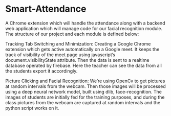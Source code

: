 # Smart-Attendance
A Chrome extension which will handle the attendance along with a backend web application which will manage code for our facial recognition module. 
The structure of our project and each module is defined below:

Tracking Tab Switching and Minimization: Creating a Google Chrome extension which gets active automatically on a Google meet. It keeps the track of visibility of the meet page using javascript’s document.visibilityState attribute. Then the data is sent to a realtime database operated by firebase. Here the teacher can see the data from all the students export it accordingly. 

Picture Clicking and Facial Recognition: We’re using OpenCv to get pictures at random intervals from the webcam.  Then those images will be processed using a deep neural network model, built using dlib, face-recognition. The images of students are initially fed for the training purposes, and during the class pictures from the webcam are captured at random intervals and the python script works on it. 

